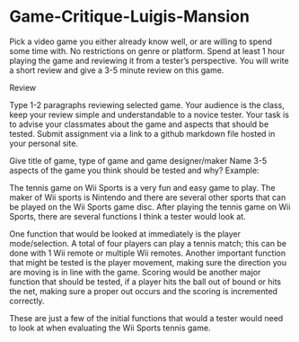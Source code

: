 # Game-Critique-Luigis-Mansion

Pick a video game you either already know well, or are willing to spend some time with. No restrictions on genre or platform.  Spend at least 1 hour playing the game and reviewing it from a tester’s perspective. You will write a short review and give a 3-5 minute review on this game.

Review

Type 1-2 paragraphs reviewing selected game. Your audience is the class, keep your review simple and understandable to a novice tester. Your task is to advise your classmates about the game and aspects that should be tested. Submit assignment via a link to a github markdown file hosted in your personal site. 

Give title of game, type of game and game designer/maker 
Name 3-5 aspects of the game you think should be tested and why?
Example: 

The tennis game on Wii Sports is a very fun and easy game to play. The maker of Wii sports is Nintendo and there are several other sports that can be played on the Wii Sports game disc. After playing the tennis game on Wii Sports, there are several functions I think a tester would look at.

One function that would be looked at immediately is the player mode/selection. A total of four players can play a tennis match; this can be done with 1 Wii remote or multiple Wii remotes. Another important function that might be tested is the player movement, making sure the direction you are moving is in line with the game.  Scoring would be another major function that should be tested, if a player hits the ball out of bound or hits the net, making sure a proper out occurs and the scoring is incremented correctly.

These are just a few of the initial functions that would a tester would need to look at when evaluating the Wii Sports tennis game. 
